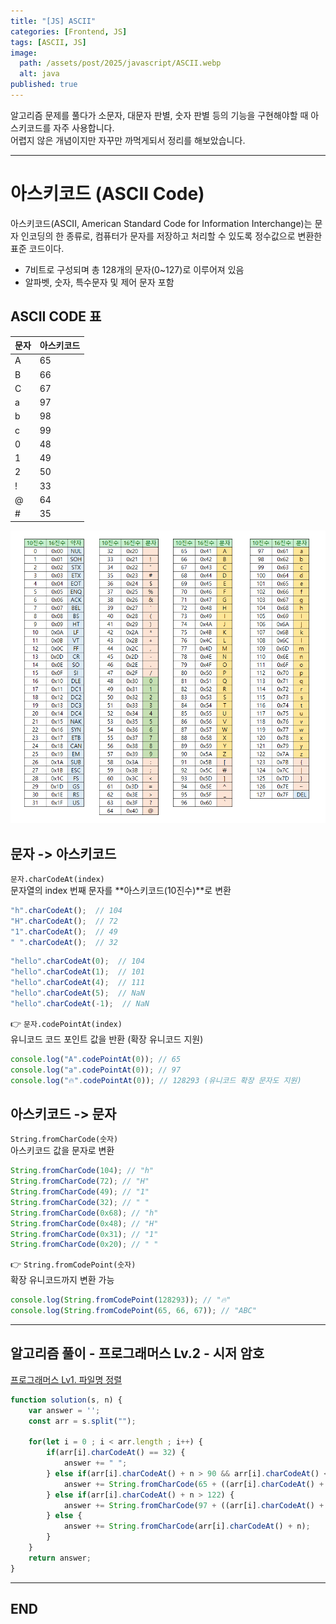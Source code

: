 ```yaml
---
title: "[JS] ASCII"
categories: [Frontend, JS]
tags: [ASCII, JS]
image:
  path: /assets/post/2025/javascript/ASCII.webp
  alt: java
published: true
---
```


알고리즘 문제를 풀다가 소문자, 대문자 판별, 숫자 판별 등의 기능을 구현해야할 때 아스키코드를 자주 사용합니다.     
어렵지 않은 개념이지만 자꾸만 까먹게되서 정리를 해보았습니다.

---

# 아스키코드 (ASCII Code) 
아스키코드(ASCII, American Standard Code for Information Interchange)는 문자 인코딩의 한 종류로, 컴퓨터가 문자를 저장하고 처리할 수 있도록 정수값으로 변환한 표준 코드이다.

- 7비트로 구성되며 총 128개의 문자(0~127)로 이루어져 있음
- 알파벳, 숫자, 특수문자 및 제어 문자 포함

## ASCII CODE 표

| 문자 | 아스키코드 |
|------|-----------|
| A    | 65        |
| B    | 66        |
| C    | 67        |
| a    | 97        |
| b    | 98        |
| c    | 99        |
| 0    | 48        |
| 1    | 49        |
| 2    | 50        |
| !    | 33        |
| @    | 64        |
| #    | 35        |

<img src="/assets/post/2025/javascript/ASCII.png" alt='' width=1300px>

## 문자 -> 아스키코드
`문자.charCodeAt(index)` <br/>
문자열의 index 번째 문자를 **아스키코드(10진수)**로 변환

```js
"h".charCodeAt();  // 104
"H".charCodeAt();  // 72
"1".charCodeAt();  // 49
" ".charCodeAt();  // 32
```

```js
"hello".charCodeAt(0);  // 104
"hello".charCodeAt(1);  // 101
"hello".charCodeAt(4);  // 111
"hello".charCodeAt(5);  // NaN
"hello".charCodeAt(-1);  // NaN
```

👉 `문자.codePointAt(index)` <br/>
유니코드 코드 포인트 값을 반환 (확장 유니코드 지원)
```js
console.log("A".codePointAt(0)); // 65
console.log("a".codePointAt(0)); // 97
console.log("🔥".codePointAt(0)); // 128293 (유니코드 확장 문자도 지원)
```

## 아스키코드 -> 문자
`String.fromCharCode(숫자)` <br/>
아스키코드 값을 문자로 변환

```js
String.fromCharCode(104); // "h"
String.fromCharCode(72); // "H"
String.fromCharCode(49); // "1"
String.fromCharCode(32); // " "
String.fromCharCode(0x68); // "h"
String.fromCharCode(0x48); // "H"
String.fromCharCode(0x31); // "1"
String.fromCharCode(0x20); // " "
```
👉 `String.fromCodePoint(숫자)`<br/>
확장 유니코드까지 변환 가능
```js
console.log(String.fromCodePoint(128293)); // "🔥"
console.log(String.fromCodePoint(65, 66, 67)); // "ABC"
```

---

## 알고리즘 풀이 - 프로그래머스 Lv.2 - 시저 암호
[프로그래머스 Lv1. 파일명 정렬](https://school.programmers.co.kr/learn/courses/30/lessons/12926)

```js
function solution(s, n) {
    var answer = '';
    const arr = s.split("");
    
    for(let i = 0 ; i < arr.length ; i++) {
        if(arr[i].charCodeAt() == 32) {
            answer += " ";
        } else if(arr[i].charCodeAt() + n > 90 && arr[i].charCodeAt() <= 90) {
            answer += String.fromCharCode(65 + ((arr[i].charCodeAt() + n) % 90) - 1);
        } else if(arr[i].charCodeAt() + n > 122) {
            answer += String.fromCharCode(97 + ((arr[i].charCodeAt() + n) % 122) - 1);
        } else {
            answer += String.fromCharCode(arr[i].charCodeAt() + n);
        }
    }
    return answer;
}
```

----

## END
